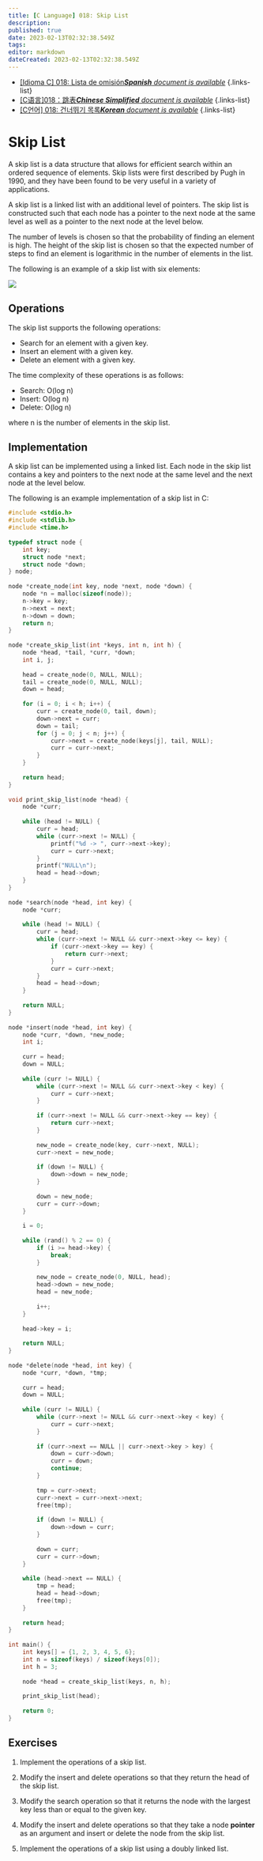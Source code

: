 ```yaml
---
title: [C Language] 018: Skip List
description: 
published: true
date: 2023-02-13T02:32:38.549Z
tags: 
editor: markdown
dateCreated: 2023-02-13T02:32:38.549Z
---
```


- [[Idioma C] 018: Lista de omisión***Spanish** document is available*](/es/Knowledge-base/Algorithm/c-language-018-skip-list)
{.links-list}
- [[C语言]018：跳表***Chinese Simplified** document is available*](/zh/Knowledge-base/Algorithm/c-language-018-skip-list)
{.links-list}
- [[C언어] 018: 건너뛰기 목록***Korean** document is available*](/ko/Knowledge-base/Algorithm/c-language-018-skip-list)
{.links-list}


# Skip List

A skip list is a data structure that allows for efficient search within an ordered sequence of elements. Skip lists were first described by Pugh in 1990, and they have been found to be very useful in a variety of applications.

A skip list is a linked list with an additional level of pointers. The skip list is constructed such that each node has a pointer to the next node at the same level as well as a pointer to the next node at the level below. 

The number of levels is chosen so that the probability of finding an element is high. The height of the skip list is chosen so that the expected number of steps to find an element is logarithmic in the number of elements in the list.

The following is an example of a skip list with six elements:

![](https://github.com/BryanBo-Chen/Algorithm-Data-Structure-notes/blob/master/assets/skiplist.png)

## Operations

The skip list supports the following operations:

- Search for an element with a given key.
- Insert an element with a given key.
- Delete an element with a given key.

The time complexity of these operations is as follows:

- Search: O(log n)
- Insert: O(log n)
- Delete: O(log n)

where n is the number of elements in the skip list.

## Implementation

A skip list can be implemented using a linked list. Each node in the skip list contains a key and pointers to the next node at the same level and the next node at the level below. 

The following is an example implementation of a skip list in C:

```c
#include <stdio.h>
#include <stdlib.h>
#include <time.h>
 
typedef struct node {
    int key;
    struct node *next;
    struct node *down;
} node;
 
node *create_node(int key, node *next, node *down) {
    node *n = malloc(sizeof(node));
    n->key = key;
    n->next = next;
    n->down = down;
    return n;
}
 
node *create_skip_list(int *keys, int n, int h) {
    node *head, *tail, *curr, *down;
    int i, j;
 
    head = create_node(0, NULL, NULL);
    tail = create_node(0, NULL, NULL);
    down = head;
 
    for (i = 0; i < h; i++) {
        curr = create_node(0, tail, down);
        down->next = curr;
        down = tail;
        for (j = 0; j < n; j++) {
            curr->next = create_node(keys[j], tail, NULL);
            curr = curr->next;
        }
    }
 
    return head;
}
 
void print_skip_list(node *head) {
    node *curr;
 
    while (head != NULL) {
        curr = head;
        while (curr->next != NULL) {
            printf("%d -> ", curr->next->key);
            curr = curr->next;
        }
        printf("NULL\n");
        head = head->down;
    }
}
 
node *search(node *head, int key) {
    node *curr;
 
    while (head != NULL) {
        curr = head;
        while (curr->next != NULL && curr->next->key <= key) {
            if (curr->next->key == key) {
                return curr->next;
            }
            curr = curr->next;
        }
        head = head->down;
    }
 
    return NULL;
}
 
node *insert(node *head, int key) {
    node *curr, *down, *new_node;
    int i;
 
    curr = head;
    down = NULL;
 
    while (curr != NULL) {
        while (curr->next != NULL && curr->next->key < key) {
            curr = curr->next;
        }
 
        if (curr->next != NULL && curr->next->key == key) {
            return curr->next;
        }
 
        new_node = create_node(key, curr->next, NULL);
        curr->next = new_node;
 
        if (down != NULL) {
            down->down = new_node;
        }
 
        down = new_node;
        curr = curr->down;
    }
 
    i = 0;
 
    while (rand() % 2 == 0) {
        if (i >= head->key) {
            break;
        }
 
        new_node = create_node(0, NULL, head);
        head->down = new_node;
        head = new_node;
 
        i++;
    }
 
    head->key = i;
 
    return NULL;
}
 
node *delete(node *head, int key) {
    node *curr, *down, *tmp;
 
    curr = head;
    down = NULL;
 
    while (curr != NULL) {
        while (curr->next != NULL && curr->next->key < key) {
            curr = curr->next;
        }
 
        if (curr->next == NULL || curr->next->key > key) {
            down = curr->down;
            curr = down;
            continue;
        }
 
        tmp = curr->next;
        curr->next = curr->next->next;
        free(tmp);
 
        if (down != NULL) {
            down->down = curr;
        }
 
        down = curr;
        curr = curr->down;
    }
 
    while (head->next == NULL) {
        tmp = head;
        head = head->down;
        free(tmp);
    }
 
    return head;
}
 
int main() {
    int keys[] = {1, 2, 3, 4, 5, 6};
    int n = sizeof(keys) / sizeof(keys[0]);
    int h = 3;
 
    node *head = create_skip_list(keys, n, h);
 
    print_skip_list(head);
 
    return 0;
}
```

## Exercises

1. Implement the operations of a skip list.

2. Modify the insert and delete operations so that they return the head of the skip list.

3. Modify the search operation so that it returns the node with the largest key less than or equal to the given key.

4. Modify the insert and delete operations so that they take a node **pointer** as an argument and insert or delete the node from the skip list.

5. Implement the operations of a skip list using a doubly linked list.